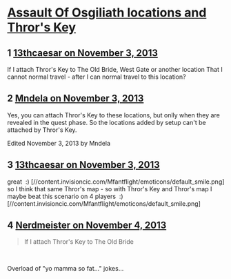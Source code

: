 # [Assault Of Osgiliath locations and Thror&#039;s Key](https://community.fantasyflightgames.com/topic/92996-assault-of-osgiliath-locations-and-thrors-key/)

## 1 [13thcaesar on November 3, 2013](https://community.fantasyflightgames.com/topic/92996-assault-of-osgiliath-locations-and-thrors-key/?do=findComment&comment=901614)

If I attach Thror's Key to The Old Bride, West Gate or another location That I cannot normal travel - after I can normal travel to this location?

## 2 [Mndela on November 3, 2013](https://community.fantasyflightgames.com/topic/92996-assault-of-osgiliath-locations-and-thrors-key/?do=findComment&comment=901738)

Yes, you can attach Thror's Key to these locations, but onlly when they are revealed in the quest phase. So the locations added by setup can't be attached by Thror's Key.

Edited November 3, 2013 by Mndela

## 3 [13thcaesar on November 3, 2013](https://community.fantasyflightgames.com/topic/92996-assault-of-osgiliath-locations-and-thrors-key/?do=findComment&comment=901762)

great  :) [//content.invisioncic.com/Mfantflight/emoticons/default_smile.png] so I think that same Thror's map - so with Thror's Key and Thror's map I maybe beat this scenario on 4 players  :) [//content.invisioncic.com/Mfantflight/emoticons/default_smile.png]

## 4 [Nerdmeister on November 4, 2013](https://community.fantasyflightgames.com/topic/92996-assault-of-osgiliath-locations-and-thrors-key/?do=findComment&comment=902065)

> If I attach Thror's Key to The Old Bride

 

Overload of "yo mamma so fat..." jokes...

